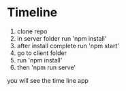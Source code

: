 # Timeline

1. clone repo
2. in server folder run 'npm install'
3. after install complete run 'npm start'
4. go to client folder
5. run 'npm install'
6. then 'npm run serve'

you will see the time line app

